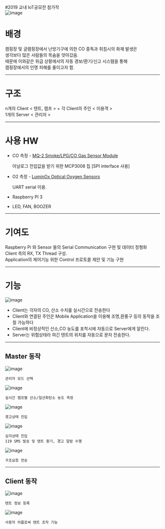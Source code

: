 #2019 교내 IoT공모전 참가작  
![image](https://user-images.githubusercontent.com/68212288/87460190-69e7d480-c647-11ea-91ac-7bcf450ac948.png)

배경
===
캠핑장 및 글램핑장에서 난방기구에 의한 CO 중독과 취침시의 화재 발생은  
생각보다 많은 사람들의 목숨을 앗아갔음.  
때문에 이와같은 위급 상황에서의 자동 경보/환기/신고 시스템을 통해  
캠핑장에서의 인명 피해를 줄이고자 함.

-------------------------------------------------------------------------

구조
===
n개의 Client < 텐트, 캠프 > + 각 Client의 주인 < 이용객 >  
1개의 Server < 관리자 >

-------------------------------------------------------------------------

사용 HW
===  
+ CO 측정 - [MQ-2 Smoke/LPG/CO Gas Sensor Module](http://sandboxelectronics.com/?p=165 "go to product specification")  

    아날로그 전압값을 받기 위한 MCP3008 칩 [SPI interface 사용]  
    
+ O2 측정 - [LuminOx Optical Oxygen Sensors](https://www.sstsensing.com/product/luminox-optical-oxygen-sensors-2/ "go to product spec")  

    UART serial 이용.
    

+ Raspberry PI 3  
+ LED, FAN, BOOZER  

-------------------------------------------------------------------------

기여도
===
Raspberry Pi 와 Sensor 들의 Serial Communication 구현 및 데이터 정형화  
Client 측의 RX, TX Thread 구성.  
Application의 제어기능 위한 Control 프로토콜 제안 및 기능 구현

-------------------------------------------------------------------------

기능
===
![image](https://user-images.githubusercontent.com/68212288/87463004-bd5c2180-c64b-11ea-9da7-393d864424d7.png)  
+ Client는 각자의 CO, 산소 수치를 실시간으로 전송한다  
+ Client와 연결된 주인은 Mobile Application을 이용해 조명,환풍구 등의 동작을 조절 가능하다  
+ Client에 비정상적인 산소,CO 농도를 포착시에 자동으로 Server에게 알린다.  
+ Server는 위험상태라 여긴 텐트의 위치를 자동으로 문자 전송한다.   

-------------------------------------------------------------------------

Master 동작
---
![image](https://user-images.githubusercontent.com/68212288/87464710-89363000-c64e-11ea-9ec1-8daea26a6c8e.png)  

    관리자 모드 선택
    
![image](https://user-images.githubusercontent.com/68212288/87464901-d914f700-c64e-11ea-9614-cc16bfaf1715.png)  

    실시간 캠프별 산소/일산화탄소 농도 측정  
    
![image](https://user-images.githubusercontent.com/68212288/87465037-09f52c00-c64f-11ea-8060-1b93f2cfd386.png)  

    경고상태 진입  
    
![image](https://user-images.githubusercontent.com/68212288/87465219-3ad56100-c64f-11ea-8d2f-bf29d48283d5.png)  
    
    심각상태 진입  
    119 SMS 발송 및 텐트 환기, 경고 알람 수행  
    
![image](https://user-images.githubusercontent.com/68212288/87465317-65bfb500-c64f-11ea-87ab-c275a8bf9173.png)  

    구조요청 전송
    
-------------------------------------------------------------------------

Client 동작
---
![image](https://user-images.githubusercontent.com/68212288/87465382-81c35680-c64f-11ea-8b68-9492425b78d4.png)  

    텐트 정보 등록

![image](https://user-images.githubusercontent.com/68212288/87465435-9a337100-c64f-11ea-91b7-c33c13043d7e.png)  

    사용자 어플로써 텐트 조작 기능

    
